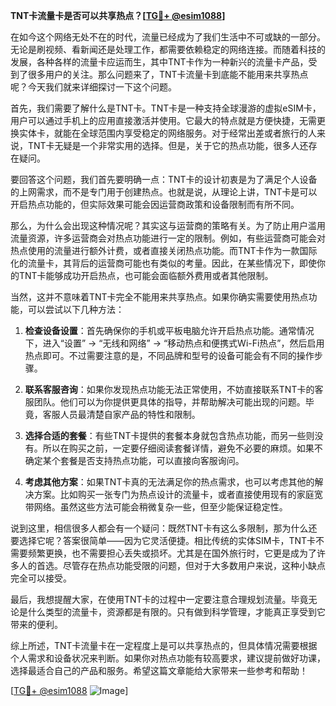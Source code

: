 **TNT卡流量卡是否可以共享热点？[[TG💪+ @esim1088](https://t.me/s/esim1088)]**

在如今这个网络无处不在的时代，流量已经成为了我们生活中不可或缺的一部分。无论是刷视频、看新闻还是处理工作，都需要依赖稳定的网络连接。而随着科技的发展，各种各样的流量卡应运而生，其中TNT卡作为一种新兴的流量卡产品，受到了很多用户的关注。那么问题来了，TNT卡流量卡到底能不能用来共享热点呢？今天我们就来详细探讨一下这个问题。

首先，我们需要了解什么是TNT卡。TNT卡是一种支持全球漫游的虚拟eSIM卡，用户可以通过手机上的应用直接激活并使用。它最大的特点就是方便快捷，无需更换实体卡，就能在全球范围内享受稳定的网络服务。对于经常出差或者旅行的人来说，TNT卡无疑是一个非常实用的选择。但是，关于它的热点功能，很多人还存在疑问。

要回答这个问题，我们首先要明确一点：TNT卡的设计初衷是为了满足个人设备的上网需求，而不是专门用于创建热点。也就是说，从理论上讲，TNT卡是可以开启热点功能的，但实际效果可能会因运营商政策和设备限制而有所不同。

那么，为什么会出现这种情况呢？其实这与运营商的策略有关。为了防止用户滥用流量资源，许多运营商会对热点功能进行一定的限制。例如，有些运营商可能会对热点使用的流量进行额外计费，或者直接关闭热点功能。而TNT卡作为一款国际化的流量卡，其背后的运营商可能也有类似的考量。因此，在某些情况下，即使你的TNT卡能够成功开启热点，也可能会面临额外费用或者其他限制。

当然，这并不意味着TNT卡完全不能用来共享热点。如果你确实需要使用热点功能，可以尝试以下几种方法：

1. **检查设备设置**：首先确保你的手机或平板电脑允许开启热点功能。通常情况下，进入“设置” -> “无线和网络” -> “移动热点和便携式Wi-Fi热点”，然后启用热点即可。不过需要注意的是，不同品牌和型号的设备可能会有不同的操作步骤。

2. **联系客服咨询**：如果你发现热点功能无法正常使用，不妨直接联系TNT卡的客服团队。他们可以为你提供更具体的指导，并帮助解决可能出现的问题。毕竟，客服人员最清楚自家产品的特性和限制。

3. **选择合适的套餐**：有些TNT卡提供的套餐本身就包含热点功能，而另一些则没有。所以在购买之前，一定要仔细阅读套餐详情，避免不必要的麻烦。如果不确定某个套餐是否支持热点功能，可以直接向客服询问。

4. **考虑其他方案**：如果TNT卡真的无法满足你的热点需求，也可以考虑其他的解决方案。比如购买一张专门为热点设计的流量卡，或者直接使用现有的家庭宽带网络。虽然这些方法可能会稍微复杂一些，但至少能保证稳定性。

说到这里，相信很多人都会有一个疑问：既然TNT卡有这么多限制，那为什么还要选择它呢？答案很简单——因为它灵活便捷。相比传统的实体SIM卡，TNT卡不需要频繁更换，也不需要担心丢失或损坏。尤其是在国外旅行时，它更是成为了许多人的首选。尽管存在热点功能受限的问题，但对于大多数用户来说，这种小缺点完全可以接受。

最后，我想提醒大家，在使用TNT卡的过程中一定要注意合理规划流量。毕竟无论是什么类型的流量卡，资源都是有限的。只有做到科学管理，才能真正享受到它带来的便利。

综上所述，TNT卡流量卡在一定程度上是可以共享热点的，但具体情况需要根据个人需求和设备状况来判断。如果你对热点功能有较高要求，建议提前做好功课，选择最适合自己的产品和服务。希望这篇文章能给大家带来一些参考和帮助！

[[TG💪+ @esim1088](https://t.me/s/esim1088) ![Image](https://i.postimg.cc/4NQfJmqS/Snipaste-2025-05-13-00-14-12.png)]